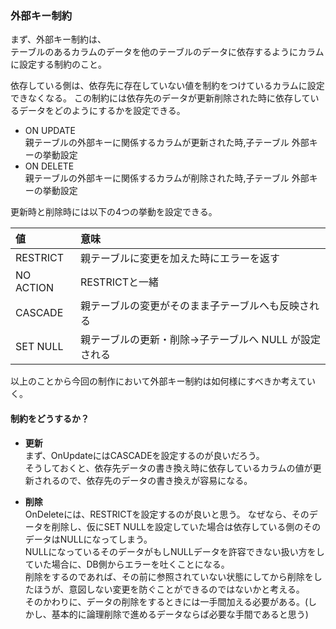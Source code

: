 ﻿### 外部キー制約

まず、外部キー制約は、  
テーブルのあるカラムのデータを他のテーブルのデータに依存するようにカラムに設定する制約のこと。  

依存している側は、依存先に存在していない値を制約をつけているカラムに設定できなくなる。
この制約には依存先のデータが更新削除された時に依存しているデータをどのようにするかを設定できる。

* ON UPDATE  
親テーブルの外部キーに関係するカラムが更新された時,子テーブル 外部キーの挙動設定  
* ON DELETE  
親テーブルの外部キーに関係するカラムが削除された時,子テーブル 外部キーの挙動設定  

更新時と削除時には以下の4つの挙動を設定できる。

|値|意味|  
|:--|:--|  
|RESTRICT|親テーブルに変更を加えた時にエラーを返す|  
|NO ACTION|RESTRICTと一緒|  
|CASCADE|親テーブルの変更がそのまま子テーブルへも反映される|  
|SET NULL|親テーブルの更新・削除->子テーブルへ NULL が設定される|  


以上のことから今回の制作において外部キー制約は如何様にすべきか考えていく。

#### 制約をどうするか？

* **更新**  
まず、OnUpdateにはCASCADEを設定するのが良いだろう。  
そうしておくと、依存先データの書き換え時に依存しているカラムの値が更新されるので、依存先のデータの書き換えが容易になる。  

* **削除**  
OnDeleteには、RESTRICTを設定するのが良いと思う。
なぜなら、そのデータを削除し、仮にSET NULLを設定していた場合は依存している側のそのデータはNULLになってしまう。  
NULLになっているそのデータがもしNULLデータを許容できない扱い方をしていた場合に、DB側からエラーを吐くことになる。  
削除をするのであれば、その前に参照されていない状態にしてから削除をしたほうが、意図しない変更を防ぐことができるのではないかと考える。  
そのかわりに、データの削除をするときには一手間加える必要がある。(しかし、基本的に論理削除で進めるデータならば必要な手間であると思う)


